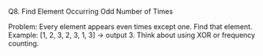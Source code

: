Q8. Find Element Occurring Odd Number of Times

Problem: Every element appears even times except one. Find that element.
Example: [1, 2, 3, 2, 3, 1, 3] → output 3.
Think about using XOR or frequency counting.
